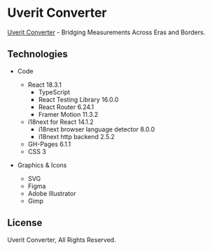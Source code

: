 # Uverit Converter

[Uverit Converter](https://newhorizonweb.github.io/Uverit-Converter/) - Bridging Measurements Across Eras and Borders.

## Technologies

- Code
    - React 18.3.1
        - TypeScript
        - React Testing Library 16.0.0
        - React Router 6.24.1
        - Framer Motion 11.3.2
    - i18next for React 14.1.2
        - i18next browser language detector 8.0.0
        - i18next http backend 2.5.2
    - GH-Pages 6.1.1
    - CSS 3

- Graphics & Icons
    - SVG
    - Figma
    - Adobe Illustrator
    - Gimp

## License

Uverit Converter, All Rights Reserved.